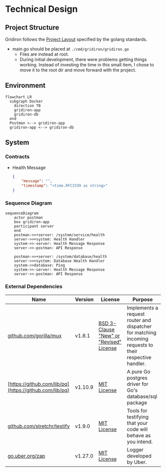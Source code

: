 # Technical Design

## Project Structure

Gridiron follows the [Project Layout](https://github.com/golang-standards/project-layout) specified by the golang standards.

* main.go should be placed at `./cmd/gridiron/gridiron.go`
    * Files are instead at root.
    * During initial development, there were problems getting things working. Instead of investing the time in this small item, I chose to move it to the root dir and move forward with the project.

## Environment
```mermaid
flowchart LR
  subgraph Docker
    direction TB
    gridiron-app
    gridiron-db
  end
  Postman <--> gridiron-app
  gridiron-app <--> gridiron-db
```

## System

### Contracts

* Health Message
    ```json
    {
        "message": "",
        "timestamp": "<time.RFC3339 as string>"
    }
    ```

### Sequence Diagram

```mermaid
sequenceDiagram
    actor postman
    box gridiron-app
    participant server
    end
    postman->>+server: /system/service/health
    server->>+system: Health Handler
    system->>-server: Health Message Response
    server->>-postman: API Response

    postman->>+server: /system/database/health
    server->>+system: Database Health Handler
    system->>database: Ping
    system->>-server: Health Message Response
    server->>-postman: API Response
```

### External Dependencies

| Name | Version | License | Purpose
| --- | --- | --- | --- |
| [github.com/gorilla/mux](https://github.com/gorilla/mux) | v1.8.1 | [BSD 3-Clause "New" or "Revised" License](https://github.com/gorilla/mux/blob/main/LICENSE) | Implements a request router and dispatcher for matching incoming requests to their respective handler. | 
| [https://github.com/lib/pq](https://github.com/lib/pq) | v1.10.9 | [MIT License](https://github.com/lib/pq/blob/master/LICENSE.md) | A pure Go postgres driver for Go's database/sql package | 
| [github.com/stretchr/testify](https://github.com/stretchr/testify) | v1.9.0 | [MIT License](https://github.com/stretchr/testify/blob/master/LICENSE) |  Tools for testifying that your code will behave as you intend. |
| [go.uber.org/zap](https://github.com/uber-go/zap) | v1.27.0 | [MIT License](https://github.com/uber-go/zap/blob/master/LICENSE) | Logger developed by Uber.  |
